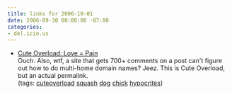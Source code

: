 ```yaml
---
title: links for 2006-10-01
date: 2006-09-30 00:00:00 -07:00
categories:
- del.icio.us
---
```


<ul class="delicious">
	<li>
		<div class="delicious-link"><a href="http://mfrost.typepad.com/cute_overload/2006/09/love_pain.html">Cute Overload: Love = Pain</a></div>
		<div class="delicious-extended">Ouch. Also, wtf, a site that gets 700+ comments on a post can't figure out how to do multi-home domain names?  Jeez. This is Cute Overload, but an actual permalink.</div>
		<div class="delicious-tags">(tags: <a href="http://del.icio.us/torrez/cuteoverload">cuteoverload</a> <a href="http://del.icio.us/torrez/squash">squash</a> <a href="http://del.icio.us/torrez/dog">dog</a> <a href="http://del.icio.us/torrez/chick">chick</a> <a href="http://del.icio.us/torrez/hypocrites">hypocrites</a>)</div>
	</li>
</ul>

